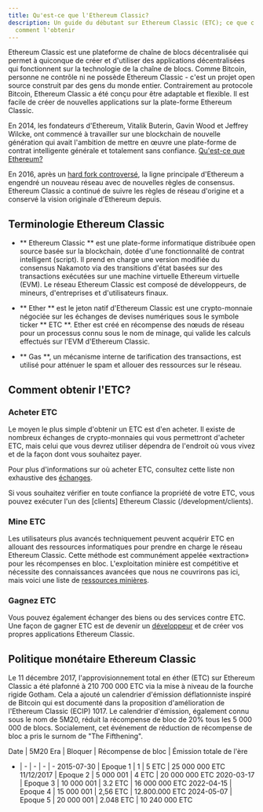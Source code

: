 ```yaml
---
title: Qu'est-ce que l'Ethereum Classic?
description: Un guide du débutant sur Ethereum Classic (ETC); ce que c'est et
  comment l'obtenir
---
```


Ethereum Classic est une plateforme de chaîne de blocs décentralisée qui permet à quiconque de créer et d'utiliser des applications décentralisées qui fonctionnent sur la technologie de la chaîne de blocs. Comme Bitcoin, personne ne contrôle ni ne possède Ethereum Classic - c'est un projet open source construit par des gens du monde entier. Contrairement au protocole Bitcoin, Ethereum Classic a été conçu pour être adaptable et flexible. Il est facile de créer de nouvelles applications sur la plate-forme Ethereum Classic.

En 2014, les fondateurs d'Ethereum, Vitalik Buterin, Gavin Wood et Jeffrey Wilcke, ont commencé à travailler sur une blockchain de nouvelle génération qui avait l'ambition de mettre en œuvre une plate-forme de contrat intelligente générale et totalement sans confiance. [Qu'est-ce que Ethereum?](Https://ethereum.org/what-is-ethereum/)

En 2016, après un [hard fork controversé](/knowledge/roadmap), la ligne principale d'Ethereum a engendré un nouveau réseau avec de nouvelles règles de consensus. Ethereum Classic a continué de suivre les règles de réseau d'origine et a conservé la vision originale d'Ethereum depuis.

## Terminologie Ethereum Classic

- ** Ethereum Classic ** est une plate-forme informatique distribuée open source basée sur la blockchain, dotée d'une fonctionnalité de contrat intelligent (script). Il prend en charge une version modifiée du consensus Nakamoto via des transitions d'état basées sur des transactions exécutées sur une machine virtuelle Ethereum virtuelle (EVM). Le réseau Ethereum Classic est composé de développeurs, de mineurs, d'entreprises et d'utilisateurs finaux.

- ** Ether ** est le jeton natif d'Ethereum Classic est une crypto-monnaie négociée sur les échanges de devises numériques sous le symbole ticker ** ETC **. Ether est créé en récompense des nœuds de réseau pour un processus connu sous le nom de minage, qui valide les calculs effectués sur l'EVM d'Ethereum Classic.

- ** Gas **, un mécanisme interne de tarification des transactions, est utilisé pour atténuer le spam et allouer des ressources sur le réseau.

## Comment obtenir l'ETC?

### Acheter ETC

Le moyen le plus simple d'obtenir un ETC est d'en acheter. Il existe de nombreux échanges de crypto-monnaies qui vous permettront d'acheter ETC, mais celui que vous devrez utiliser dépendra de l'endroit où vous vivez et de la façon dont vous souhaitez payer.

Pour plus d'informations sur où acheter ETC, consultez cette liste non exhaustive des [échanges](/écosystème/échanges).

Si vous souhaitez vérifier en toute confiance la propriété de votre ETC, vous pouvez exécuter l'un des [clients] Ethereum Classic (/development/clients).

### Mine ETC

Les utilisateurs plus avancés techniquement peuvent acquérir ETC en allouant des ressources informatiques pour prendre en charge le réseau Ethereum Classic. Cette méthode est communément appelée «extraction» pour les récompenses en bloc. L'exploitation minière est compétitive et nécessite des connaissances avancées que nous ne couvrirons pas ici, mais voici une liste de [ressources minières](/development/mining-resources).

### Gagnez ETC

Vous pouvez également échanger des biens ou des services contre ETC. Une façon de gagner ETC est de devenir un [développeur](/development) et de créer vos propres applications Ethereum Classic.

## Politique monétaire Ethereum Classic

Le 11 décembre 2017, l'approvisionnement total en éther (ETC) sur Ethereum Classic a été plafonné à 210 700 000 ETC via la mise à niveau de la fourche rigide Gotham. Cela a ajouté un calendrier d'émission déflationniste inspiré de Bitcoin qui est documenté dans la proposition d'amélioration de l'Ethereum Classic (ECIP) 1017. Le calendrier d'émission, également connu sous le nom de 5M20, réduit la récompense de bloc de 20% tous les 5 000 000 de blocs. Socialement, cet événement de réduction de récompense de bloc a pris le surnom de "The Fifthening".

Date | 5M20 Era | Bloquer | Récompense de bloc | Émission totale de l'ère
- | - | - | - | -
2015-07-30 | Epoque 1 | 1 | 5 ETC | 25 000 000 ETC
11/12/2017 | Epoque 2 | 5 000 001 | 4 ETC | 20 000 000 ETC
2020-03-17 | Epoque 3 | 10 000 001 | 3.2 ETC | 16 000 000 ETC
2022-04-15 | Epoque 4 | 15 000 001 | 2,56 ETC | 12.800.000 ETC
2024-05-07 | Epoque 5 | 20 000 001 | 2.048 ETC | 10 240 000 ETC
